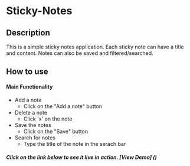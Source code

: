 # Sticky-Notes
## Description
This is a simple sticky notes application. Each sticky note can have a title and content. Notes can also be saved and filtered/searched.

## How to use
#### Main Functionality
- Add a note
  - Click on the "Add a note" button
- Delete a note
  - Click 'x' on the note
- Save the notes
  - Click on the "Save" button
- Search for notes
  - Type the title of the note in the serach bar

##### Click on the link below to see it live in action. [View Demo] ()
